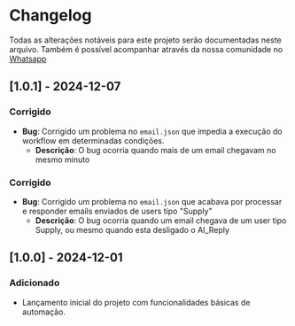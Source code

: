 # Changelog

Todas as alterações notáveis para este projeto serão documentadas neste arquivo.
Também é possível acompanhar através da nossa comunidade no [Whatsapp](https://chat.whatsapp.com/Crrf2JWrXbr1kb4Ea6skvt)

## [1.0.1] - 2024-12-07
### Corrigido
- **Bug**: Corrigido um problema no `email.json` que impedia a execução do workflow em determinadas condições.
  - **Descrição**: O bug ocorria quando mais de um email chegavam no mesmo minuto
### Corrigido
- **Bug**: Corrigido um problema no `email.json` que acabava por processar e responder emails enviados de users tipo "Supply"
  - **Descrição**: O bug ocorria quando um email chegava de um user tipo Supply, ou mesmo quando esta desligado o AI_Reply

## [1.0.0] - 2024-12-01
### Adicionado
- Lançamento inicial do projeto com funcionalidades básicas de automação.
